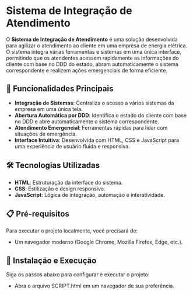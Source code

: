 # Sistema de Integração de Atendimento

O **Sistema de Integração de Atendimento** é uma solução desenvolvida para agilizar o atendimento ao cliente em uma empresa de energia elétrica. O sistema integra várias ferramentas e sistemas em uma única interface, permitindo que os atendentes acessem rapidamente as informações do cliente com base no DDD do estado, abram automaticamente o sistema correspondente e realizem ações emergenciais de forma eficiente.

## 🚀 Funcionalidades Principais

- **Integração de Sistemas**: Centraliza o acesso a vários sistemas da empresa em uma única tela.
- **Abertura Automática por DDD**: Identifica o estado do cliente com base no DDD e abre automaticamente o sistema correspondente.
- **Atendimento Emergencial**: Ferramentas rápidas para lidar com situações de emergência.
- **Interface Intuitiva**: Desenvolvida com HTML, CSS e JavaScript para uma experiência de usuário fluida e responsiva.

## 🛠️ Tecnologias Utilizadas

- **HTML**: Estruturação da interface do sistema.
- **CSS**: Estilização e design responsivo.
- **JavaScript**: Lógica de integração, automação e interatividade.

## 📋 Pré-requisitos

Para executar o projeto localmente, você precisará de:

- Um navegador moderno (Google Chrome, Mozilla Firefox, Edge, etc.).

## 🔧 Instalação e Execução

Siga os passos abaixo para configurar e executar o projeto:


- Abra o arquivo SCRIPT.html em um navegador de sua preferência.
